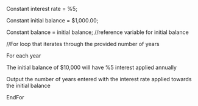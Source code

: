 
Constant interest rate = %5;

Constant initial balance = $1,000.00;

Constant balance = initial balance; //reference variable for initial balance

//For loop that iterates through the provided number of years

For each year

The initial balance of $10,000 will have %5 interest applied annually 

Output the number of years entered with the interest rate applied towards the initial balance

EndFor

